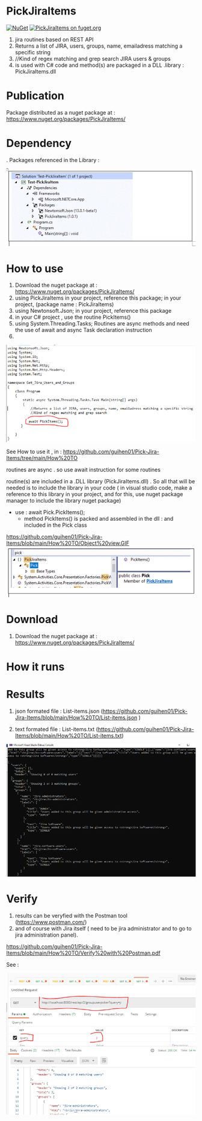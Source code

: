 # PickJiraItems

[![NuGet](https://img.shields.io/nuget/v/PickJiraItems.svg)](https://www.nuget.org/packages/PickJiraItems/) 
[![PickJiraItems on fuget.org](https://www.fuget.org/packages/PickJiraItems/badge.svg)](https://www.fuget.org/packages/PickJiraItems)

1.  jira routines based on REST API
2.  Returns a list of JIRA, users, groups, name, emailadress matching a specific string
3.   //Kind of regex matching and grep search  JIRA users & groups 
4. is used with C# code and method(s) are packaged in a DLL .library : PickJiraItems.dll 

# Publication

Package distributed as a nuget package at :  https://www.nuget.org/packages/PickJiraItems/

# Dependency 

. Packages referenced in the Library :

![alt text](https://github.com/guihen01/Pick-Jira-Items/blob/main/How%20TO/Dependency%20.GIF "Logo Title Text 1")


# How to use

1. Download the nuget package at : https://www.nuget.org/packages/PickJiraItems/
2. using PickJiraItems in your project, reference this package; in your project, (package name : PickJiraItems)
3. using Newtonsoft.Json; in your project, reference this package
4. in your C# project , use the routine PickItems()
5. using System.Threading.Tasks; Routines are async methods and need the use of await and async Task declaration instruction
6. 

![alt text](https://github.com/guihen01/Pick-Jira-Items/blob/main/How%20TO/Capture%20HowtoUSe.PNG "Logo Title Text 1")

See How to use it , in : https://github.com/guihen01/Pick-Jira-Items/tree/main/How%20TO

routines are async . so use await instruction for some routines 

routine(s) are included in a .DLL library (PickJiraItems.dll) . So all that will be needed is to include the library in your code ( in visual studio code, make a reference to this library in your project, and for this,  use nuget package manager to include the library nuget package) 

* use : await Pick.PickItems();
  * method PickItems() is packed and assembled in the dll : and included in the Pick class

https://github.com/guihen01/Pick-Jira-Items/blob/main/How%20TO/Object%20view.GIF
![alt text](https://github.com/guihen01/Pick-Jira-Items/blob/main/How%20TO/Object%20view.GIF "Logo Title Text 1")



# Download
1. Download the nuget package at : https://www.nuget.org/packages/PickJiraItems/

# How it runs


# Results 

1. json formated file : List-items.json  (https://github.com/guihen01/Pick-Jira-Items/blob/main/How%20TO/List-items.json )

2. text formated file : List-items.txt  (https://github.com/guihen01/Pick-Jira-Items/blob/main/How%20TO/List-items.txt)

![alt text](https://github.com/guihen01/Pick-Jira-Items/blob/main/How%20TO/Snapshot-2.PNG  "Logo Title Text 1")


# Verify

1. results can be veryfied with the Postman tool (https://www.postman.com/) 
2. and of course with Jira itself ( need to be jira administrator and to go to jira administration panel). 

https://github.com/guihen01/Pick-Jira-Items/blob/main/How%20TO/Verify%20with%20Postman.pdf

See : 

![alt text](https://github.com/guihen01/Pick-Jira-Items/blob/main/How%20TO/Capture%20postman.PNG "Logo Title Text 1")


